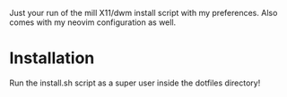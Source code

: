 Just your run of the mill X11/dwm install script with my preferences. Also comes with my neovim configuration as well.

# Installation

Run the install.sh script as a super user inside the dotfiles directory!
